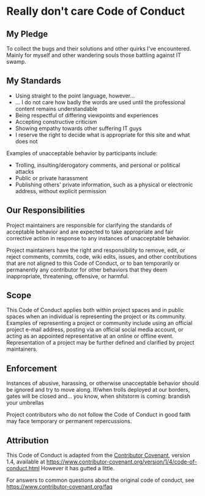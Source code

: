# Really don't care Code of Conduct

## My Pledge

To collect the bugs and their solutions and other quirks I've encountered. Mainly for myself and other wandering souls those battling against IT swamp.

## My Standards

* Using straight to the point language, however...
* ... I do not care how badly the words are used until the professional content remains understandable
* Being respectful of differing viewpoints and experiences
* Accepting constructive criticism
* Showing empathy towards other suffering IT guys
* I reserve the right to decide what is appropriate for this site and what does not

Examples of unacceptable behavior by participants include:

* Trolling, insulting/derogatory comments, and personal or political attacks
* Public or private harassment
* Publishing others' private information, such as a physical or electronic
 address, without explicit permission
 
## Our Responsibilities

Project maintainers are responsible for clarifying the standards of acceptable
behavior and are expected to take appropriate and fair corrective action in
response to any instances of unacceptable behavior.

Project maintainers have the right and responsibility to remove, edit, or
reject comments, commits, code, wiki edits, issues, and other contributions
that are not aligned to this Code of Conduct, or to ban temporarily or
permanently any contributor for other behaviors that they deem inappropriate,
threatening, offensive, or harmful.

## Scope

This Code of Conduct applies both within project spaces and in public spaces
when an individual is representing the project or its community. Examples of
representing a project or community include using an official project e-mail
address, posting via an official social media account, or acting as an appointed
representative at an online or offline event. Representation of a project may be
further defined and clarified by project maintainers.

## Enforcement

Instances of abusive, harassing, or otherwise unacceptable behavior should be
ignored and try to move along. If/when trolls deployed at our borders, gates will be
closed and... you know, when shitstorm is coming: brandish your umbrellas

Project contributors  who do not follow the Code of Conduct in good
faith may face temporary or permanent repercussions.

## Attribution

This Code of Conduct is adapted from the [Contributor Covenant][homepage], version 1.4,
available at https://www.contributor-covenant.org/version/1/4/code-of-conduct.html
However it has gutted a little.

[homepage]: https://www.contributor-covenant.org

For answers to common questions about the original code of conduct, see
https://www.contributor-covenant.org/faq
